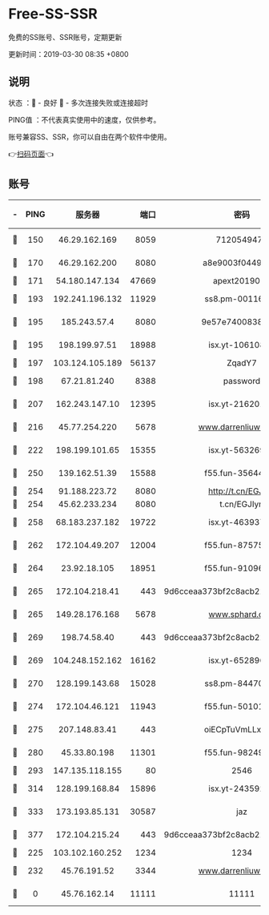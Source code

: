 # Free-SS-SSR

免费的SS账号、SSR账号，定期更新

更新时间：2019-03-30 08:35 +0800

## 说明

状态     ：🙂 - 良好 🙁 - 多次连接失败或连接超时

PING值   ：不代表真实使用中的速度，仅供参考。

账号兼容SS、SSR，你可以自由在两个软件中使用。

👉[扫码页面](https://liesauer.github.io/Free-SS-SSR/)👈

## 账号

|-|PING|服务器|端口|密码|加密方式|区域|
|:----:|:----:|:-----:|-----:|:----:|:----:|:----:|
|🙂|150|46.29.162.169|8059|7120549471|aes-256-cfb||
|🙂|170|46.29.162.200|8080|a8e9003f0449cea5|chacha20-ietf|RU|
|🙂|171|54.180.147.134|47669|apext2019001|chacha20|KR|
|🙂|193|192.241.196.132|11929|ss8.pm-00116909|aes-256-cfb|US|
|🙂|195|185.243.57.4|8080|9e57e7400838a01e|chacha20-ietf|US|
|🙂|195|198.199.97.51|18988|isx.yt-10610872|aes-256-cfb|US|
|🙂|197|103.124.105.189|56137|ZqadY7|chacha20|US|
|🙂|198|67.21.81.240|8388|password|aes-256-cfb|US|
|🙂|207|162.243.147.10|12395|isx.yt-21620171|aes-256-cfb|US|
|🙂|216|45.77.254.220|5678|www.darrenliuwei.com|aes-256-cfb|SG|
|🙂|222|198.199.101.65|15355|isx.yt-56326959|aes-256-cfb|US|
|🙂|250|139.162.51.39|15588|f55.fun-35644357|aes-256-cfb|SG|
|🙂|254|91.188.223.72|8080|http://t.cn/EGJIyrl|rc4-md5|RU|
|🙂|254|45.62.233.234|8080|t.cn/EGJIyrl|rc4-md5|CA|
|🙂|258|68.183.237.182|19722|isx.yt-46393764|aes-256-cfb|SG|
|🙂|262|172.104.49.207|12004|f55.fun-87575174|aes-256-cfb|SG|
|🙂|264|23.92.18.105|18951|f55.fun-91096122|aes-256-cfb|US|
|🙂|265|172.104.218.41|443|9d6cceaa373bf2c8acb22e60b6a58be6|aes-256-cfb|US|
|🙂|265|149.28.176.168|5678|www.sphard.com|aes-256-cfb|AU|
|🙂|269|198.74.58.40|443|9d6cceaa373bf2c8acb22e60b6a58be6|aes-256-cfb|US|
|🙂|269|104.248.152.162|16162|isx.yt-65289690|aes-256-cfb|SG|
|🙂|270|128.199.143.68|15028|ss8.pm-84470034|aes-256-cfb|SG|
|🙂|274|172.104.46.121|11943|f55.fun-50101204|aes-256-cfb|SG|
|🙂|275|207.148.83.41|443|oiECpTuVmLLxk4Ts|aes-256-cfb|AU|
|🙂|280|45.33.80.198|11301|f55.fun-98249734|aes-256-cfb|US|
|🙂|293|147.135.118.155|80|2546|chacha20|US|
|🙂|314|128.199.168.84|15896|isx.yt-24359224|aes-256-cfb|SG|
|🙂|333|173.193.85.131|30587|jaz|aes-256-cfb|US|
|🙂|377|172.104.215.24|443|9d6cceaa373bf2c8acb22e60b6a58be6|aes-256-cfb|US|
|🙁|225|103.102.160.252|1234|1234|rc4-md5|JP|
|🙁|232|45.76.191.52|3344|www.darrenliuwei.com|aes-256-cfb|JP|
|🙁|0|45.76.162.14|11111|11111|aes-256-cfb|SG|
